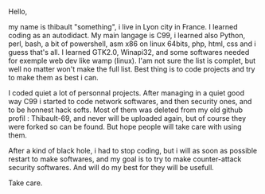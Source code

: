 Hello,

my name is thibault "something", i live in Lyon city in France.
I learned coding as an autodidact. My main langage is C99, i learned also Python, perl, bash, a bit of powershell, asm x86 on linux 64bits, php, html, css and i guess that's all.
I learned GTK2.0, Winapi32, and some softwares needed for exemple web dev like wamp (linux). I'am not sure the list is complet, but well no matter won't make the full list.
Best thing is to code projects and try to make them as best i can.

I coded quiet a lot of personnal projects. After managing in a quiet good way C99 i started to code network softwares, and then security ones, and to be honnest hack softs.
Most of them was deleted from my old github profil : Thibault-69, and never will be uploaded again, but of course they were forked so can be found. 
But hope people will take care with using them.

After a kind of black hole, i had to stop coding, but i will as soon as possible restart to make softwares, and my goal is to try to make counter-attack security softwares.
And will do my best for they will be usefull.

Take care.
